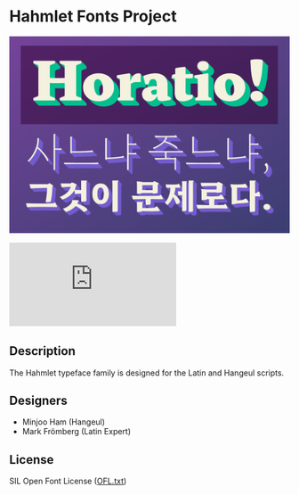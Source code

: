 # Hahmlet Fonts Project

![Hahmlet Fonts for Latin and Hangeul](documentation/sample-01.png)

<embed src="https://github.com/hyper-type/hahmlet/blob/master/documentation/Hahmlet%20Digital%20Specimen.pdf" type="application/pdf" />

## Description

The Hahmlet typeface family is designed for the Latin and Hangeul scripts.

## Designers

* Minjoo Ham (Hangeul)
* Mark Frömberg (Latin Expert)

## License

SIL Open Font License ([OFL.txt](OFL.txt))
